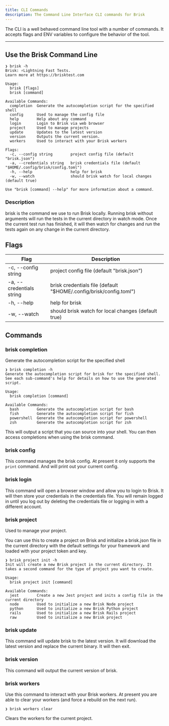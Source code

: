 ```yaml
---
title: CLI Commands
description: The Command Line Interface CLI commands for Brisk
---
```


The CLI is a well behaved command line tool with a number of commands. It accepts flags and ENV variables to configure the behavior of the tool.

---

## Use the Brisk Command Line

```shellscript
❯ brisk -h
Brisk: ⚡Lightning Fast Tests.
Learn more at https://brisktest.com

Usage:
  brisk [flags]
  brisk [command]

Available Commands:
  completion  Generate the autocompletion script for the specified shell
  config      Used to manage the config file
  help        Help about any command
  login       Login to Brisk via web browser
  project     Used to manage projects
  update      Updates to the latest version
  version     Outputs the current version.
  workers     Used to interact with your Brisk workers

Flags:
  -c, --config string        project config file (default "brisk.json")
  -a, --credentials string   brisk credentials file (default "$HOME/.config/brisk/config.toml")
  -h, --help                 help for brisk
  -w, --watch                should brisk watch for local changes (default true)

Use "brisk [command] --help" for more information about a command.
```

### Description

brisk is the command we use to run Brisk locally. Running brisk without arguments will run the tests in the current directory in watch mode. Once the current test run has finished, it will then watch for changes and run the tests again on any change in the current directory.

## Flags

| Flag                     | Description                                                        |
| ------------------------ | ------------------------------------------------------------------ |
| -c, --config string      | project config file (default "brisk.json")                         |
| -a, --credentials string | brisk credentials file (default "$HOME/.config/brisk/config.toml") |
| -h, --help               | help for brisk                                                     |
| -w, --watch              | should brisk watch for local changes (default true)                |

## Commands

### brisk completion

Generate the autocompletion script for the specified shell

```shellscript
❯ brisk completion -h
Generate the autocompletion script for brisk for the specified shell.
See each sub-command's help for details on how to use the generated script.

Usage:
  brisk completion [command]

Available Commands:
  bash        Generate the autocompletion script for bash
  fish        Generate the autocompletion script for fish
  powershell  Generate the autocompletion script for powershell
  zsh         Generate the autocompletion script for zsh
```

This will output a script that you can source into your shell. You can then access completions when using the brisk command.

### brisk config

This command manages the brisk config. At present it only supports the `print` command. And will print out your current config.

### brisk login

This command will open a browser window and allow you to login to Brisk. It will then store your credentials in the credentials file. You will remain logged in until you log out by deleting the credentials file or logging in with a different account.

### brisk project

Used to manage your project.

You can use this to create a project on Brisk and initialize a brisk.json file in the current directory with the default settings for your framework and loaded with your project token and key.

```shellscript
❯ brisk project init -h
Init will create a new Brisk project in the current directory. It takes a second command for the type of project you want to create.

Usage:
  brisk project init [command]

Available Commands:
  jest        Create a new Jest project and inits a config file in the current directory
  node        Used to initialize a new Brisk Node project
  python      Used to initialize a new Brisk Python project
  rails       Used to initialize a new Brisk Rails project
  raw         Used to initialize a new Brisk project

```

### brisk update

This command will update brisk to the latest version. It will download the latest version and replace the current binary. It will then exit.

### brisk version

This command will output the current version of brisk.

### brisk workers

Use this command to interact with your Brisk workers. At present you are able to clear your workers (and force a rebuild on the next run).

```shellscript
❯ brisk workers clear
```

Clears the workers for the current project.
